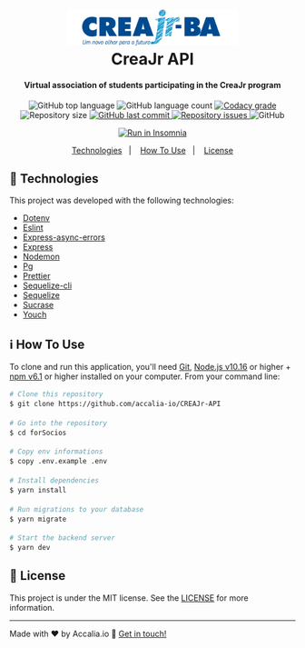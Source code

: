<h1 align="center">
   <img alt="ForSocios" title="ForSocios" src="https://github.com/accalia-io/CREAJr-API/blob/master/.project/logo.png" width="300px" />
    <br>
    CreaJr API
</h1>
 <h4 align="center">
  Virtual association of students participating in the CreaJr program
 </h4>
 <p align="center">
   <img alt="GitHub top language" src="https://img.shields.io/github/languages/top/accalia-io/CREAJr-API.svg">

   <img alt="GitHub language count" src="https://img.shields.io/github/languages/count/accalia-io/CREAJr-API.svg">

   <a href="https://www.codacy.com/app/accalia-io/CREAJr-API?utm_source=github.com&amp;utm_medium=referral&amp;utm_content=accalia-io/CREAJr-API&amp;utm_campaign=Badge_Grade">
     <img alt="Codacy grade" src="https://img.shields.io/codacy/grade/04db4b43120b4d05b9b39c9d2da97300.svg">
   </a>

   <img alt="Repository size" src="https://img.shields.io/github/repo-size/accalia-io/CREAJr-API.svg">
   <a href="https://github.com/accalia-io/CREAJr-API/commits/master">
     <img alt="GitHub last commit" src="https://img.shields.io/github/last-commit/accalia-io/CREAJr-API.svg">
   </a>

   <a href="https://github.com/accalia-io/CREAJr-API/issues">
     <img alt="Repository issues" src="https://img.shields.io/github/issues/accalia-io/CREAJr-API.svg">
   </a>

   <img alt="GitHub" src="https://img.shields.io/github/license/accalia-io/CREAJr-API.svg">
 </p>

 <p align="center">
   <a href="https://insomnia.rest/run/?label=CreaJr&uri=https://raw.githubusercontent.com/accalia-io/CREAJr-API/master/Insomnia.json">
     <img alt="Run in Insomnia" src="https://insomnia.rest/images/run.svg">
   </a>
 </p>

 <p align="center">
   <a href="#rocket-technologies">Technologies</a>&nbsp;&nbsp;&nbsp;|&nbsp;&nbsp;&nbsp;
   <a href="#information_source-how-to-use">How To Use</a>&nbsp;&nbsp;&nbsp;|&nbsp;&nbsp;&nbsp;
   <a href="#memo-license">License</a>
 </p>


 ## :rocket: Technologies

 This project was developed with the following technologies:

 -  [Dotenv](https://github.com/motdotla/dotenv)
 -  [Eslint](https://eslint.org/)
 -  [Express-async-errors](https://github.com/davidbanham/express-async-errors#readme)
 -  [Express](https://expressjs.com/pt-br/)
 -  [Nodemon](https://nodemon.io/)
 -  [Pg](https://github.com/brianc/node-postgres)
 -  [Prettier](https://prettier.io/)
 -  [Sequelize-cli](https://github.com/sequelize/cli)
 -  [Sequelize](https://sequelize.org/)
 -  [Sucrase](https://github.com/alangpierce/sucrase)
 -  [Youch](https://github.com/poppinss/youch)

 ## :information_source: How To Use

 To clone and run this application, you'll need [Git](https://git-scm.com), [Node.js v10.16][nodejs] or higher + [npm v6.1][npm] or higher installed on your computer. From your command line:

 ```bash
 # Clone this repository
 $ git clone https://github.com/accalia-io/CREAJr-API

 # Go into the repository
 $ cd forSocios

 # Copy env informations
 $ copy .env.example .env

 # Install dependencies
 $ yarn install

 # Run migrations to your database
 $ yarn migrate
 
 # Start the backend server
 $ yarn dev
 ```

 ## :memo: License
 This project is under the MIT license. See the [LICENSE](https://github.com/accalia-io/CREAJr-API/blob/master/LICENSE) for more information.

 ---

 Made with ♥ by Accalia.io :wave: [Get in touch!](https://www.accalia.io)

 [nodejs]: https://nodejs.org/
 [npm]: https://www.npmjs.com
 [vc]: https://code.visualstudio.com/
 [vceditconfig]: https://marketplace.visualstudio.com/items?itemName=EditorConfig.EditorConfig
 [vceslint]: https://marketplace.visualstudio.com/items?itemName=dbaeumer.vscode-eslint
